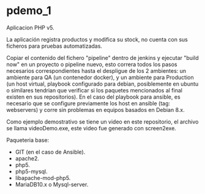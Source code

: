 # pdemo_1
Aplicacion PHP v5.

La aplicación registra productos y modifica su stock, no cuenta con sus ficheros para pruebas automatizadas.

Copiar el contenido del fichero "pipeline" dentro de jenkins y ejecutar "build now" en un proyecto o pipeline nuevo, esto correra todos los pasos necesarios correspondientes hasta el despligue de los 2 ambientes: un ambiente para QA (un contenedor docker), y un ambiente para Production (un host virtual, playbook configurado para debian, posiblemente en ubuntu o similares tendrian que verificar si los paquetes mencionados al final existen en sus repositorios).
En el caso del playbook para ansible, es necesario que se configure previamente los host en ansible (tag: webservers) y corre sin problemas en equipos basados en Debian 8.x.

Como ejemplo demostrativo se tiene un video en este repositorio, el archivo se llama videoDemo.exe, este video fue generado con screen2exe.

Paqueteria base:
* GIT (en el caso de Ansible).
* apache2.
* php5.
* php5-mysql.
* libapache-mod-php5.
* MariaDB10.x o Mysql-server.
